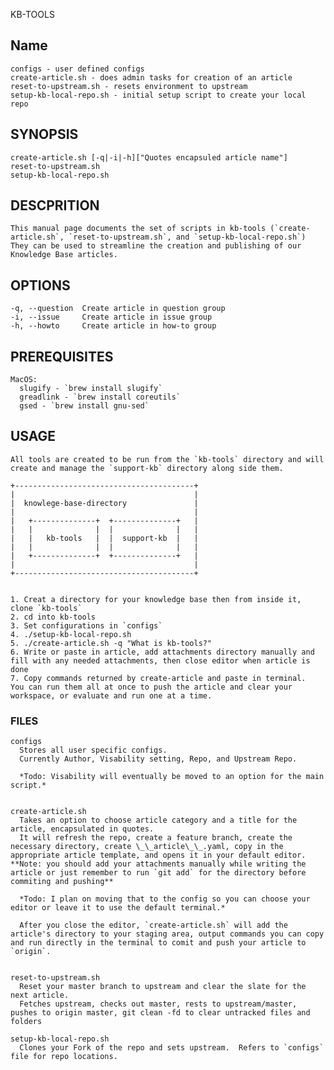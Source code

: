 KB-TOOLS

## Name
    configs - user defined configs
    create-article.sh - does admin tasks for creation of an article
    reset-to-upstream.sh - resets environment to upstream
    setup-kb-local-repo.sh - initial setup script to create your local repo

## SYNOPSIS

    create-article.sh [-q|-i|-h]["Quotes encapsuled article name"]
    reset-to-upstream.sh
    setup-kb-local-repo.sh

## DESCPRITION
    This manual page documents the set of scripts in kb-tools (`create-article.sh`, `reset-to-upstream.sh`, and `setup-kb-local-repo.sh`)  
    They can be used to streamline the creation and publishing of our Knowledge Base articles. 


## OPTIONS
    -q, --question  Create article in question group
    -i, --issue     Create article in issue group
    -h, --howto     Create article in how-to group

## PREREQUISITES
    MacOS:
      slugify - `brew install slugify`
      greadlink - `brew install coreutils`
      gsed - `brew install gnu-sed`


## USAGE
    All tools are created to be run from the `kb-tools` directory and will create and manage the `support-kb` directory along side them.  

    +----------------------------------------+
    |                                        |
    |  knowlege-base-directory               |
    |                                        |
    |   +--------------+  +--------------+   |
    |   |              |  |              |   |
    |   |   kb-tools   |  |  support-kb  |   |
    |   |              |  |              |   |
    |   +--------------+  +--------------+   |
    |                                        |
    +----------------------------------------+
    
    
    1. Creat a directory for your knowledge base then from inside it, clone `kb-tools`
    2. cd into kb-tools
    3. Set configurations in `configs`
    4. ./setup-kb-local-repo.sh
    5. ./create-article.sh -q "What is kb-tools?"
    6. Write or paste in article, add attachments directory manually and fill with any needed attachments, then close editor when article is done
    7. Copy commands returned by create-article and paste in terminal.  You can run them all at once to push the article and clear your workspace, or evaluate and run one at a time.


### FILES
    configs  
      Stores all user specific configs.  
      Currently Author, Visability setting, Repo, and Upstream Repo.  
    
      *Todo: Visability will eventually be moved to an option for the main script.*
    
    
    create-article.sh  
      Takes an option to choose article category and a title for the article, encapsulated in quotes.  
      It will refresh the repo, create a feature branch, create the necessary directory, create \_\_article\_\_.yaml, copy in the appropriate article template, and opens it in your default editor.  **Note: you should add your attachments manually while writing the article or just remember to run `git add` for the directory before commiting and pushing**  
    
      *Todo: I plan on moving that to the config so you can choose your editor or leave it to use the default terminal.*  
    
      After you close the editor, `create-article.sh` will add the article's directory to your staging area, output commands you can copy and run directly in the terminal to comit and push your article to `origin`.  
    
    
    reset-to-upstream.sh  
      Reset your master branch to upstream and clear the slate for the next article.  
      Fetches upstream, checks out master, rests to upstream/master, pushes to origin master, git clean -fd to clear untracked files and folders
    
    setup-kb-local-repo.sh  
      Clones your Fork of the repo and sets upstream.  Refers to `configs` file for repo locations.
    
    
    
    